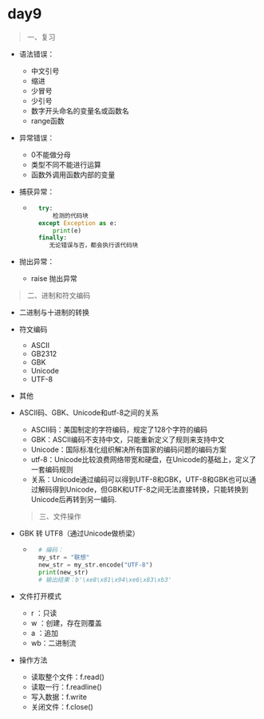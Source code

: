 # day9

> 一、复习

- 语法错误：

	- 中文引号
	- 缩进
	- 少冒号
	- 少引号
	- 数字开头命名的变量名或函数名
	- range函数

- 异常错误：

	- 0不能做分母
	- 类型不同不能进行运算
	- 函数外调用函数内部的变量

- 捕获异常：

	- ```python
		try:
			检测的代码块
		except Exception as e:
			print(e)
		finally:
		   无论错误与否，都会执行该代码块
		```

- 抛出异常：
	- raise 抛出异常



> 二、进制和符文编码

- 二进制与十进制的转换

- 符文编码
	- ASCII
	- GB2312
	- GBK
	- Unicode
	- UTF-8
	
- 其他

- ASCII码、GBK、Unicode和utf-8之间的关系

	- ASCII码：美国制定的字符编码，规定了128个字符的编码
	- GBK：ASCII编码不支持中文，只能重新定义了规则来支持中文
	- Unicode：国际标准化组织解决所有国家的编码问题的编码方案
	- utf-8：Unicode比较浪费网络带宽和硬盘，在Unicode的基础上，定义了一套编码规则
	- 关系：Unicode通过编码可以得到UTF-8和GBK，UTF-8和GBK也可以通过解码得到Unicode，但GBK和UTF-8之间无法直接转换，只能转换到Unicode后再转到另一编码.

	> 三、文件操作

- GBK 转 UTF8（通过Unicode做桥梁）

	- ```python
		# 编码：
		my_str = "联想"
		new_str = my_str.encode("UTF-8")
		print(new_str)
		# 输出结果：b'\xe8\x81\x94\xe6\x83\xb3'
		```

- 文件打开模式
	- r ：只读
	- w ：创建，存在则覆盖
	- a ：追加
	- wb：二进制流

- 操作方法
	- 读取整个文件：f.read()
	- 读取一行：f.readline()
	- 写入数据：f.write
	- 关闭文件：f.close()

